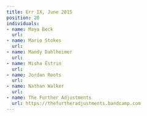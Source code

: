 ```yaml
---
title: Err IX, June 2015
position: 20
individuals:
- name: Maya Beck
  url: 
- name: Mario Stokes
  url: 
- name: Mandy Dahlheimer
  url: 
- name: Misha Estrin
  url: 
- name: Jordan Roots
  url: 
- name: Nathan Walker
  url: 
- name: The Further Adjustments
  url: https://thefurtheradjustments.bandcamp.com
---
```


